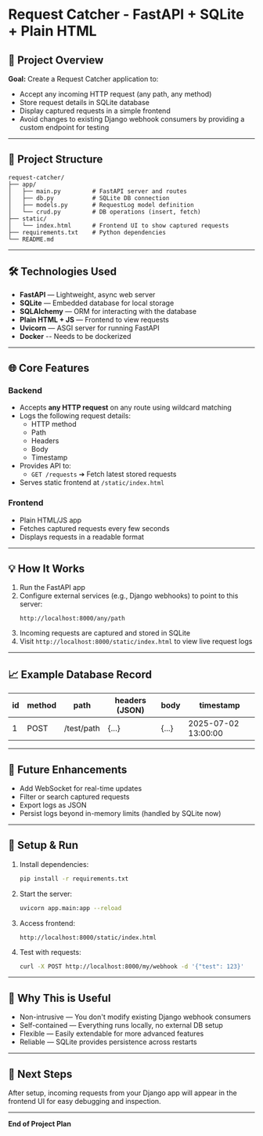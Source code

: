# Request Catcher - FastAPI + SQLite + Plain HTML

## 🚀 Project Overview

**Goal:** Create a Request Catcher application to:

- Accept any incoming HTTP request (any path, any method)
- Store request details in SQLite database
- Display captured requests in a simple frontend
- Avoid changes to existing Django webhook consumers by providing a custom endpoint for testing

---

## 🔢 Project Structure

```
request-catcher/
├── app/
│   ├── main.py         # FastAPI server and routes
│   ├── db.py           # SQLite DB connection
│   ├── models.py       # RequestLog model definition
│   └── crud.py         # DB operations (insert, fetch)
├── static/
│   └── index.html      # Frontend UI to show captured requests
├── requirements.txt    # Python dependencies
└── README.md
```

---

## 🛠️ Technologies Used

- **FastAPI** — Lightweight, async web server
- **SQLite** — Embedded database for local storage
- **SQLAlchemy** — ORM for interacting with the database
- **Plain HTML + JS** — Frontend to view requests
- **Uvicorn** — ASGI server for running FastAPI
- **Docker** -- Needs to be dockerized

---

## 🌐 Core Features

### Backend

- Accepts **any HTTP request** on any route using wildcard matching
- Logs the following request details:
  - HTTP method
  - Path
  - Headers
  - Body
  - Timestamp
- Provides API to:
  - `GET /requests` ➔ Fetch latest stored requests
- Serves static frontend at `/static/index.html`

### Frontend

- Plain HTML/JS app
- Fetches captured requests every few seconds
- Displays requests in a readable format

---

## 💡 How It Works

1. Run the FastAPI app
2. Configure external services (e.g., Django webhooks) to point to this server:
   ```
   http://localhost:8000/any/path
   ```
3. Incoming requests are captured and stored in SQLite
4. Visit `http://localhost:8000/static/index.html` to view live request logs

---

## 📈 Example Database Record

| id | method | path       | headers (JSON) | body  | timestamp           |
| -- | ------ | ---------- | -------------- | ----- | ------------------- |
| 1  | POST   | /test/path | {...}          | {...} | 2025-07-02 13:00:00 |

---

## 📅 Future Enhancements

- Add WebSocket for real-time updates
- Filter or search captured requests
- Export logs as JSON
- Persist logs beyond in-memory limits (handled by SQLite now)

---

## 🔧 Setup & Run

1. Install dependencies:
   ```bash
   pip install -r requirements.txt
   ```
2. Start the server:
   ```bash
   uvicorn app.main:app --reload
   ```
3. Access frontend:
   ```
   http://localhost:8000/static/index.html
   ```
4. Test with requests:
   ```bash
   curl -X POST http://localhost:8000/my/webhook -d '{"test": 123}'
   ```

---

## 💪 Why This is Useful

- Non-intrusive — You don't modify existing Django webhook consumers
- Self-contained — Everything runs locally, no external DB setup
- Flexible — Easily extendable for more advanced features
- Reliable — SQLite provides persistence across restarts

---

## 📲 Next Steps

After setup, incoming requests from your Django app will appear in the frontend UI for easy debugging and inspection.

---

**End of Project Plan**

